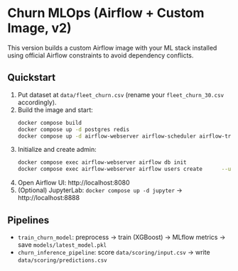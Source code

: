 # Churn MLOps (Airflow + Custom Image, v2)

This version builds a custom Airflow image with your ML stack installed using official Airflow constraints to avoid dependency conflicts.

## Quickstart
1. Put dataset at `data/fleet_churn.csv` (rename your `fleet_churn_30.csv` accordingly).
2. Build the image and start:
   ```bash
   docker compose build
   docker compose up -d postgres redis
   docker compose up -d airflow-webserver airflow-scheduler airflow-triggerer
   ```
3. Initialize and create admin:
   ```bash
   docker compose exec airflow-webserver airflow db init
   docker compose exec airflow-webserver airflow users create      --username admin --firstname Olivia --lastname Chen      --role Admin --email you@example.com --password admin
   ```
4. Open Airflow UI: http://localhost:8080
5. (Optional) JupyterLab: `docker compose up -d jupyter` → http://localhost:8888

## Pipelines
- `train_churn_model`: preprocess → train (XGBoost) → MLflow metrics → save `models/latest_model.pkl`
- `churn_inference_pipeline`: score `data/scoring/input.csv` → write `data/scoring/predictions.csv`
